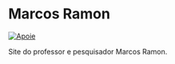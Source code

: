 # Marcos Ramon

[![Apoie](https://logodownload.org/picpay-logo/picpay-logo/)](https://picpay.me/ficcoes)

Site do professor e pesquisador Marcos Ramon.

